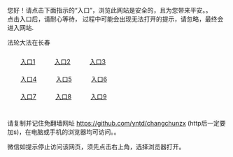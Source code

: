 您好！请点击下面指示的“入口”，浏览此网站是安全的，且为您带来平安。。 <br/>
点击入口后，请耐心等待， 过程中可能会出现无法打开的提示，请忽略，最终会进入网站. </br>

法轮大法在长春<br/>
<div style="padding:10px"><a style="margin:20px" target="_blank" href="https://d126bf2vbq1vds.cloudfront.net/2Qpsp?bydpzmee" id="ccLink1" rel="nofollow">入口1</a> <a target="_blank" style="margin:20px" href="https://d1ozf5n7ljhjj2.cloudfront.net/2Qpsp?cbdxt" id="ccLink2" rel="nofollow">入口2</a> <a style="margin:20px" target="_blank" href="https://dl8snqsdl0wz5.cloudfront.net/2Qpsp?ayvkgyys" id="ccLink3" rel="nofollow">入口3</a></div>

<div style="padding:10px" ><a style="margin:20px" target="_blank" href="https://d126bf2vbq1vds.cloudfront.net/2Qpsp?bydpzmee" id="ccLink4" rel="nofollow">入口4</a> <a style="margin:20px" href="https://d1ozf5n7ljhjj2.cloudfront.net/2Qpsp?cbdxt" target="_blank" id="ccLink5" rel="nofollow">入口5</a> <a style="margin:20px" href="https://dl8snqsdl0wz5.cloudfront.net/2Qpsp?ayvkgyys" target="_blank" id="ccLink6" rel="nofollow">入口6</a></div>

<div style="padding:10px"><a style="margin:20px" target="_blank" href="https://d126bf2vbq1vds.cloudfront.net/2Qpsp?bydpzmee" id="ccLink7" rel="nofollow">入口7</a> <a style="margin:20px" href="https://d1ozf5n7ljhjj2.cloudfront.net/2Qpsp?cbdxt" target="_blank" id="ccLink8" rel="nofollow">入口8</a> <a style="margin:20px" target="_blank" href="https://dl8snqsdl0wz5.cloudfront.net/2Qpsp?ayvkgyys" id="ccLink9" rel="nofollow">入口9</a></div>

<br/>



请复制并记住免翻墙网址 https://github.com/yntd/changchunzx (http后一定要加s)，在电脑或手机的浏览器均可访问。。<br/>

微信如提示停止访问该网页，须先点击右上角，选择浏览器打开。
